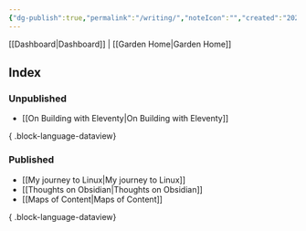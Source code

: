 ```yaml
---
{"dg-publish":true,"permalink":"/writing/","noteIcon":"","created":"2024-09-16T20:14:15.275-07:00","updated":"2024-10-03T12:25:08.445-07:00"}
---
```


[[Dashboard\|Dashboard]] | [[Garden Home\|Garden Home]]

## Index
### Unpublished

- [[On Building with Eleventy\|On Building with Eleventy]]

{ .block-language-dataview}
### Published

- [[My journey to Linux\|My journey to Linux]]
- [[Thoughts on Obsidian\|Thoughts on Obsidian]]
- [[Maps of Content\|Maps of Content]]

{ .block-language-dataview}

